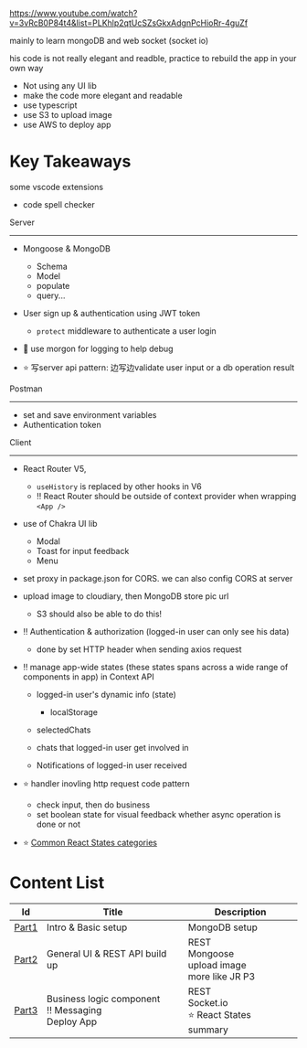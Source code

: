 https://www.youtube.com/watch?v=3vRcB0P84t4&list=PLKhlp2qtUcSZsGkxAdgnPcHioRr-4guZf

mainly to learn mongoDB and web socket (socket io)



his code is not really elegant and readble, practice to rebuild the app in your own way

+ Not using any UI lib
+ make the code more elegant and readable
+ use typescript
+ use S3 to upload image
+ use AWS to deploy app



# Key Takeaways

some vscode extensions

+ code spell checker



Server

---

+ Mongoose & MongoDB
  + Schema
  + Model
  + populate
  + query...

+ User sign up & authentication using JWT token
  + `protect` middleware to authenticate a user login

+ :gem: use morgon for logging to help debug
+ :star: 写server api pattern: 边写边validate user input or a db operation result



Postman

---

+ set and save environment variables
+ Authentication token



Client

---

+ React Router V5, 
  + `useHistory` is replaced by other hooks in V6 
  + :bangbang: React Router should be outside of context provider when wrapping `<App />`

+ use of Chakra UI lib
  + Modal
  + Toast for input feedback
  + Menu
+ set proxy in package.json for CORS. we can also config CORS at server 
+ upload image to cloudiary, then MongoDB store pic url
  + S3 should also be able to do this!

+ :bangbang: Authentication & authorization (logged-in user can only see his data)
  + done by set HTTP header when sending axios request
+ :bangbang: manage app-wide states (these states spans across a wide range of components in app) in Context API
  + logged-in user's dynamic info (state)
    + localStorage

  + selectedChats
  + chats that logged-in user get involved in
  + Notifications of logged-in user received

+ :star: handler inovling http request code pattern
  + check input, then do business
  + set boolean state for visual feedback whether async operation is done or not
+ :star: [Common React States categories](./sub_topics/reactStatesPattern.md) 





# Content List

| Id                  | Title                                                        | Description                                            |
| ------------------- | ------------------------------------------------------------ | ------------------------------------------------------ |
| [Part1](./part1.md) | Intro & Basic setup                                          | MongoDB setup                                          |
| [Part2](./part2.md) | General UI & REST API build up                               | REST <br>Mongoose <br>upload image <br>more like JR P3 |
| [Part3](./part3.md) | Business logic component <br>:bangbang: Messaging <br> Deploy App | REST <br>Socket.io <br>:star: React States summary     |

